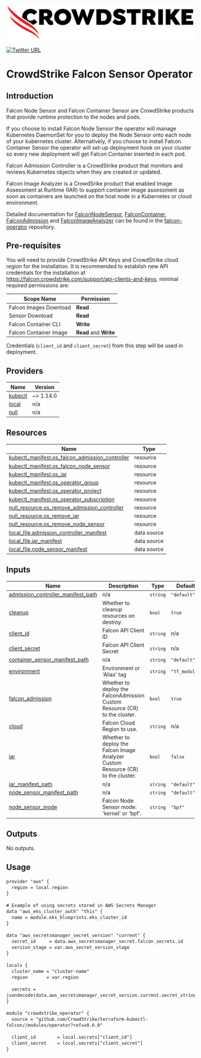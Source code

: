 <!-- BEGIN_TF_DOCS -->
![CrowdStrike FalconPy](https://raw.githubusercontent.com/CrowdStrike/falconpy/main/docs/asset/cs-logo.png)

[![Twitter URL](https://img.shields.io/twitter/url?label=Follow%20%40CrowdStrike&style=social&url=https%3A%2F%2Ftwitter.com%2FCrowdStrike)](https://twitter.com/CrowdStrike)<br/>

# CrowdStrike Falcon Sensor Operator

## Introduction

Falcon Node Sensor and Falcon Container Sensor are CrowdStrike products that provide runtime protection to the nodes and pods.

If you choose to install Falcon Node Sensor the operator will manage Kubernetes DaemonSet for you to deploy the Node Sensor onto each node of your kubernetes cluster. Alternatively, if you choose to install Falcon Container Sensor the operator will set-up deployment hook on your cluster so every new deployment will get Falcon Container inserted in each pod.

Falcon Admission Controller is a CrowdStrike product that monitors and reviews Kubernetes objects when they are created or updated.

Falcon Image Analyzer is a CrowdSrike product that enabled Image Assessment at Runtime (IAR) to support container image assessment as soon as containers are launched on the host node in a Kubernetes or cloud environment.

Detailed documentation for [FalconNodeSensor](https://github.com/CrowdStrike/falcon-operator/tree/main/docs/resources/node), [FalconContainer](https://github.com/CrowdStrike/falcon-operator/tree/main/docs/resources/container), [FalconAdmission](https://github.com/CrowdStrike/falcon-operator/blob/main/docs/resources/admission/README.md) and [FalconImageAnalyzer](https://github.com/CrowdStrike/falcon-operator/blob/main/docs/resources/imageanalyzer/README.md) can be found in the [falcon-operator](https://github.com/CrowdStrike/falcon-operator) repository.

## Pre-requisites

You will need to provide CrowdStrike API Keys and CrowdStrike cloud region for the installation. It is recommended to establish new API credentials for the installation at https://falcon.crowdstrike.com/support/api-clients-and-keys, minimal required permissions are:

| Scope Name                  | Permission             |
|-----------------------------|------------------------|
| Falcon Images Download      | **Read**               |
| Sensor Download             | **Read**               |
| Falcon Container CLI        | **Write**              |
| Falcon Container Image      | **Read** and **Write** |

Credentials (`client_id` and `client_secret`) from this step will be used in deployment.

## Providers

| Name | Version |
|------|---------|
| <a name="provider_kubectl"></a> [kubectl](#provider\_kubectl) | ~> 1.14.0 |
| <a name="provider_local"></a> [local](#provider\_local) | n/a |
| <a name="provider_null"></a> [null](#provider\_null) | n/a |
## Resources

| Name | Type |
|------|------|
| [kubectl_manifest.os_falcon_admission_controller](https://registry.terraform.io/providers/gavinbunney/kubectl/latest/docs/resources/manifest) | resource |
| [kubectl_manifest.os_falcon_node_sensor](https://registry.terraform.io/providers/gavinbunney/kubectl/latest/docs/resources/manifest) | resource |
| [kubectl_manifest.os_iar](https://registry.terraform.io/providers/gavinbunney/kubectl/latest/docs/resources/manifest) | resource |
| [kubectl_manifest.os_operator_group](https://registry.terraform.io/providers/gavinbunney/kubectl/latest/docs/resources/manifest) | resource |
| [kubectl_manifest.os_operator_project](https://registry.terraform.io/providers/gavinbunney/kubectl/latest/docs/resources/manifest) | resource |
| [kubectl_manifest.os_operator_subscription](https://registry.terraform.io/providers/gavinbunney/kubectl/latest/docs/resources/manifest) | resource |
| [null_resource.os_remove_admission_controller](https://registry.terraform.io/providers/hashicorp/null/latest/docs/resources/resource) | resource |
| [null_resource.os_remove_iar](https://registry.terraform.io/providers/hashicorp/null/latest/docs/resources/resource) | resource |
| [null_resource.os_remove_node_sensor](https://registry.terraform.io/providers/hashicorp/null/latest/docs/resources/resource) | resource |
| [local_file.admission_controller_manifest](https://registry.terraform.io/providers/hashicorp/local/latest/docs/data-sources/file) | data source |
| [local_file.iar_manifest](https://registry.terraform.io/providers/hashicorp/local/latest/docs/data-sources/file) | data source |
| [local_file.node_sensor_manifest](https://registry.terraform.io/providers/hashicorp/local/latest/docs/data-sources/file) | data source |
## Inputs

| Name | Description | Type | Default | Required |
|------|-------------|------|---------|:--------:|
| <a name="input_admission_controller_manifest_path"></a> [admission\_controller\_manifest\_path](#input\_admission\_controller\_manifest\_path) | n/a | `string` | `"default"` | no |
| <a name="input_cleanup"></a> [cleanup](#input\_cleanup) | Whether to cleanup resources on destroy. | `bool` | `true` | no |
| <a name="input_client_id"></a> [client\_id](#input\_client\_id) | Falcon API Client ID | `string` | n/a | yes |
| <a name="input_client_secret"></a> [client\_secret](#input\_client\_secret) | Falcon API Client Secret | `string` | n/a | yes |
| <a name="input_container_sensor_manifest_path"></a> [container\_sensor\_manifest\_path](#input\_container\_sensor\_manifest\_path) | n/a | `string` | `"default"` | no |
| <a name="input_environment"></a> [environment](#input\_environment) | Environment or 'Alias' tag | `string` | `"tf_module"` | no |
| <a name="input_falcon_admission"></a> [falcon\_admission](#input\_falcon\_admission) | Whether to deploy the FalconAdmission Custom Resource (CR) to the cluster. | `bool` | `true` | no |
| <a name="input_cloud"></a> [cloud](#input\_cloud) | Falcon Cloud Region to use. | `string` | n/a | no |
| <a name="input_iar"></a> [iar](#input\_iar) | Whether to deploy the Falcon Image Analyzer Custom Resource (CR) to the cluster. | `bool` | `false` | no |
| <a name="input_iar_manifest_path"></a> [iar\_manifest\_path](#input\_iar\_manifest\_path) | n/a | `string` | `"default"` | no |
| <a name="input_node_sensor_manifest_path"></a> [node\_sensor\_manifest\_path](#input\_node\_sensor\_manifest\_path) | n/a | `string` | `"default"` | no |
| <a name="input_node_sensor_mode"></a> [node\_sensor\_mode](#input\_node\_sensor\_mode) | Falcon Node Sensor mode: 'kernel' or 'bpf'. | `string` | `"bpf"` | no |
## Outputs

No outputs.

## Usage

```hcl
provider "aws" {
  region = local.region
}

# Example of using secrets stored in AWS Secrets Manager
data "aws_eks_cluster_auth" "this" {
  name = module.eks_blueprints.eks_cluster_id
}

data "aws_secretsmanager_secret_version" "current" {
  secret_id     = data.aws_secretsmanager_secret.falcon_secrets.id
  version_stage = var.aws_secret_version_stage
}

locals {
  cluster_name = "cluster-name"
  region       = var.region

  secrets = jsondecode(data.aws_secretsmanager_secret_version.current.secret_string)
}

module "crowdstrike_operator" {
  source = "github.com/CrowdStrike/terraform-kubectl-falcon//modules/operator?ref=v0.6.0"

  client_id        = local.secrets["client_id"]
  client_secret    = local.secrets["client_secret"]
}
```
<!-- END_TF_DOCS -->
